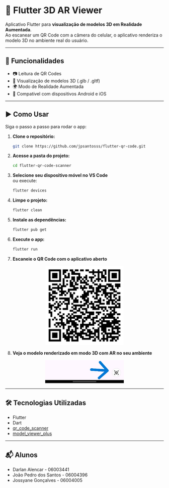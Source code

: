 # 📱 Flutter 3D AR Viewer

Aplicativo Flutter para **visualização de modelos 3D em Realidade Aumentada**.  
Ao escanear um QR Code com a câmera do celular, o aplicativo renderiza o modelo 3D no ambiente real do usuário.

---

## 🚀 Funcionalidades

- 📷 Leitura de QR Codes
- 🧊 Visualização de modelos 3D (.glb / .gltf)
- 🌍 Modo de Realidade Aumentada
- 🤳 Compatível com dispositivos Android e iOS

---

## ▶️ Como Usar

Siga o passo a passo para rodar o app:

1. **Clone o repositório:**

   ```bash
   git clone https://github.com/jpsantosss/flutter-qr-code.git
   ```

2. **Acesse a pasta do projeto:**

   ```bash
   cd flutter-qr-code-scanner
   ```

3. **Selecione seu dispositivo móvel no VS Code**  
ou execute:

   ```bash
   flutter devices
   ```

4. **Limpe o projeto:**

   ```bash
   flutter clean
   ```

5. **Instale as dependências:**

   ```bash
   flutter pub get
   ```

6. **Execute o app:**

   ```bash
   flutter run
   ```

7. **Escaneie o QR Code com o aplicativo aberto**</br>
<div align="center">
  <img src="assets/images/QRCode.png" alt="QR Code" width="250" />
</div>

8. **Veja o modelo renderizado em modo 3D com AR no seu ambiente**
<div align="center">
  <img src="assets/images/Botao-AR.jpg" alt="QR Code" width="250" />
</div>

---
## 🛠️ Tecnologias Utilizadas

- Flutter
- Dart
- [qr_code_scanner](https://pub.dev/packages/qr_code_scanner)
- [model_viewer_plus](https://pub.dev/packages/model_viewer_plus)

---

## 📬 Alunos

- Darlan Alencar - 06003441
- João Pedro dos Santos - 06004396
- Jossyane Gonçalves - 06004005